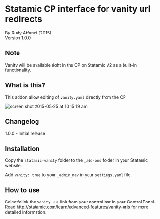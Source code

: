 # Statamic CP interface for vanity url redirects
By Rudy Affandi (2015)  
Version 1.0.0

## Note
Vanity will be available right in the CP on Statamic V2 as a built-in functionality. 

## What is this?
This addon allow editing of `vanity.yaml` directly from the CP

![screen shot 2015-05-25 at 10 15 19 am](https://cloud.githubusercontent.com/assets/1151181/7797773/2f788d60-02c7-11e5-9d7e-97d0081c1699.png)

## Changelog
1.0.0 - Initial release

## Installation
Copy the `statamic-vanity` folder to the `_add-ons` folder in your Statamic website.

Add `vanity: true` to your `_admin_nav` in your `settings.yaml` file.

## How to use

Select/click the `Vanity URL` link from your control bar in your Control Panel.
Read http://statamic.com/learn/advanced-features/vanity-urls for more detailed information.
